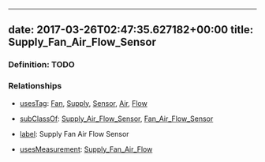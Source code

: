 
---
date: 2017-03-26T02:47:35.627182+00:00
title: Supply_Fan_Air_Flow_Sensor
---
### Definition: TODO

### Relationships

* [usesTag](https://brickschema.org/schema/1.0/BrickFrame#usesTag): [Fan](https://brickschema.org/schema/1.0/BrickTag#Fan), [Supply](https://brickschema.org/schema/1.0/BrickTag#Supply), [Sensor](https://brickschema.org/schema/1.0/BrickTag#Sensor), [Air](https://brickschema.org/schema/1.0/BrickTag#Air), [Flow](https://brickschema.org/schema/1.0/BrickTag#Flow)

* [subClassOf](http://www.w3.org/2000/01/rdf-schema#subClassOf): [Supply_Air_Flow_Sensor](https://brickschema.org/schema/1.0/Brick#Supply_Air_Flow_Sensor), [Fan_Air_Flow_Sensor](https://brickschema.org/schema/1.0/Brick#Fan_Air_Flow_Sensor)

* [label](http://www.w3.org/2000/01/rdf-schema#label): Supply Fan Air Flow Sensor

* [usesMeasurement](https://brickschema.org/schema/1.0/BrickFrame#usesMeasurement): [Supply_Fan_Air_Flow](https://brickschema.org/schema/1.0/Brick#Supply_Fan_Air_Flow)
